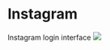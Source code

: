# Instagram
Instagram login interface
<img src="https://github.com/isabellyavelar/Instagram/blob/dc2fa7c7b764cdfee4260bef5dbce7c0114c9b44/prints2/insta.png">
